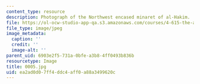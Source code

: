 ```yaml
---
content_type: resource
description: Photograph of the Northwest encased minaret of al-Hakim.
file: https://ol-ocw-studio-app-qa.s3.amazonaws.com/courses/4-615-the-architecture-of-cairo-spring-2002/ea2ad0d07ff4ddc4aff0a88a3499620c_0005.jpg
file_type: image/jpeg
image_metadata:
  caption: ''
  credit: ''
  image-alt: ''
parent_uid: 6903e2f5-731a-0bfe-a3b8-4ff0493b836b
resourcetype: Image
title: 0005.jpg
uid: ea2ad0d0-7ff4-ddc4-aff0-a88a3499620c
---
```

